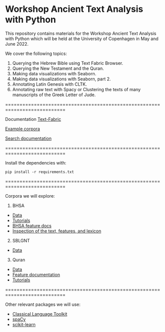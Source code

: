 # Workshop Ancient Text Analysis with Python

This repository contains materials for the Workshop Ancient Text Analysis with Python which will be held at the University of Copenhagen in May and June 2022.

We cover the following topics:

1. Querying the Hebrew Bible using Text Fabric Browser.
2. Querying the New Testament and the Quran.
3. Making data visualizations with Seaborn.
4. Making data visualizations with Seaborn, part 2.
5. Annotating Latin Genesis with CLTK.
6. Annotating raw text with Spacy or Clustering the texts of many manuscripts of the Greek Letter of Jude.

===========================================================================

Documentation [Text-Fabric](https://annotation.github.io/text-fabric/tf)

[Example corpora](https://annotation.github.io/text-fabric/tf/about/corpora.html)

[Search documentation](https://annotation.github.io/text-fabric/tf/about/searchusage.html)

===========================================================================

Install the dependencies with:

`pip install -r requirements.txt`

===========================================================================

Corpora we will explore:
1. BHSA
- [Data](https://github.com/etcbc/bhsa)
- [Tutorials](https://github.com/ETCBC/bhsa/tree/master/tutorial)
- [BHSA feature docs](https://etcbc.github.io/bhsa)
- [Inspection of the text, features, and lexicon](https://shebanq.ancient-data.org)

2. SBLGNT
- [Data](https://github.com/CenterBLC/SBLGNT)

3. Quran
- [Data](https://github.com/q-ran/quran)
- [Feature documentation](https://github.com/q-ran/quran/blob/master/docs/features.md)
- [Tutorials](https://github.com/q-ran/quran/tree/master/tutorial)

===========================================================================

Other relevant packages we will use:
- [Classical Language Toolkit](http://cltk.org)
- [spaCy](https://spacy.io)
- [scikit-learn](https://scikit-learn.org/)

